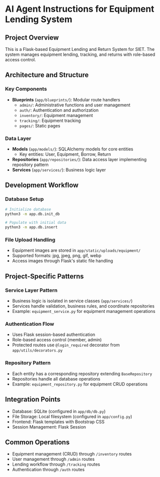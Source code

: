 # AI Agent Instructions for Equipment Lending System

## Project Overview
This is a Flask-based Equipment Lending and Return System for SIET. The system manages equipment lending, tracking, and returns with role-based access control.

## Architecture and Structure

### Key Components
- **Blueprints** (`app/blueprints/`): Modular route handlers
  - `admin/`: Administrative functions and user management
  - `auth/`: Authentication and authorization
  - `inventory/`: Equipment management
  - `tracking/`: Equipment tracking
  - `pages/`: Static pages

### Data Layer
- **Models** (`app/models/`): SQLAlchemy models for core entities
  - Key entities: User, Equipment, Borrow, Return
- **Repositories** (`app/repositories/`): Data access layer implementing repository pattern
- **Services** (`app/services/`): Business logic layer

## Development Workflow

### Database Setup
```bash
# Initialize database
python3 -m app.db.init_db

# Populate with initial data
python3 -m app.db.insert
```

### File Upload Handling
- Equipment images are stored in `app/static/uploads/equipment/`
- Supported formats: jpg, jpeg, png, gif, webp
- Access images through Flask's static file handling

## Project-Specific Patterns

### Service Layer Pattern
- Business logic is isolated in service classes (`app/services/`)
- Services handle validation, business rules, and coordinate repositories
- Example: `equipment_service.py` for equipment management operations

### Authentication Flow
- Uses Flask session-based authentication
- Role-based access control (member, admin)
- Protected routes use `@login_required` decorator from `app/utils/decorators.py`

### Repository Pattern
- Each entity has a corresponding repository extending `BaseRepository`
- Repositories handle all database operations
- Example: `equipment_repository.py` for equipment CRUD operations

## Integration Points
- Database: SQLite (configured in `app/db/db.py`)
- File Storage: Local filesystem (configured in `app/config.py`)
- Frontend: Flask templates with Bootstrap CSS
- Session Management: Flask Session

## Common Operations
- Equipment management (CRUD) through `/inventory` routes
- User management through `/admin` routes
- Lending workflow through `/tracking` routes
- Authentication through `/auth` routes